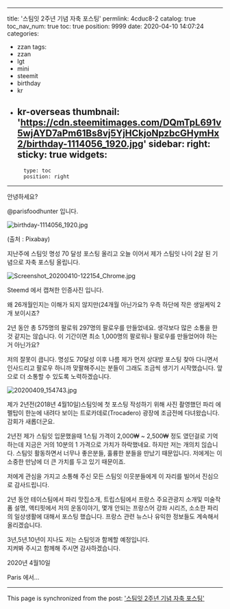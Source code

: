 
---
title: '스팀잇 2주년 기념 자축 포스팅'
permlink: 4cduc8-2
catalog: true
toc_nav_num: true
toc: true
position: 9999
date: 2020-04-10 14:07:24
categories:
- zzan
tags:
- zzan
- lgt
- mini
- steemit
- birthday
- kr
- kr-overseas
thumbnail: 'https://cdn.steemitimages.com/DQmTpL691v5wjAYD7aPm61Bs8vj5YjHCkjoNpzbcGHymHx2/birthday-1114056_1920.jpg'
sidebar:
    right:
        sticky: true
widgets:
    -
        type: toc
        position: right
---


안녕하세요?

@parisfoodhunter 입니다.

![birthday-1114056_1920.jpg](https://cdn.steemitimages.com/DQmTpL691v5wjAYD7aPm61Bs8vj5YjHCkjoNpzbcGHymHx2/birthday-1114056_1920.jpg)

(출처 : Pixabay)

지난주에 스팀잇 명성 70 달성 포스팅 올리고 
오늘 이어서 제가 스팀잇 나이 2살 된 기념으로  자축 포스팅 올립니다.


![Screenshot_20200410-122154_Chrome.jpg](https://cdn.steemitimages.com/DQme9vKjJqVNZAABBM96bAPF41kQvtkWU1G2kPY9vwp8f38/Screenshot_20200410-122154_Chrome.jpg)

Steemd 에서 캡쳐한 인증사진 입니다.

왜 26개월인지는 이해가 되지 않지만(24개월 아닌가요?) 우측 하단에 작은 생일케익 2개 보이시죠?

2년 동안 총 575명의 팔로워 297명의 팔로우를 만들었네요.  생각보다 많은 소통을 한것 같지는 않습니다. 이 기간이면 최소 1,000명의 팔로워나 팔로우를 만들었어야 하는거 아닌가요?

저의 잘못이 큽니다. 명성도 70달성 이후 나름 제가 먼저 상대방 포스팅 찾아 다니면서 인사드리고 팔로우 하니까 맞팔해주시는 분들이 그래도 조금씩 생기기 시작했습니다. 
앞으로 더 소통할 수 있도록 노력하겠습니다. 

![20200409_154743.jpg](https://cdn.steemitimages.com/DQmP4mxKw4diumNdNdYvVrebmg9FNPVWrYm68Hf7Q3JL4AC/20200409_154743.jpg)

제가 2년전(2018년 4월10일)스팀잇에  첫 포스팅  작성하기 위해 사진 촬영했던 파리 에펠탑이 한눈에 내려다 보이는  트로카데로(Trocadero) 광장에 조금전에 다녀왔습니다.  감회가 새롭더군요. 

2년전 제가 스팀잇 입문했을때 1스팀 가격이 2,000₩ ~ 2,500₩ 정도 였던걸로 기억하는데 지금은 거의 10분의 1 가격으로 가치가 하락했네요.  하지만 저는 개의치 읺습니다.
스팀잇 활동하면서 너무나 좋은분들, 훌륭한 분들을 만났기 때문입니다.  저에게는 이 소중한 만남에 더 큰 가치를 두고 있기 때문이죠.

저에게 관심을 가지고 소통해 주신 모든 스팀잇 이웃분들에게 이 자리를 빌어서  진심으로 감사드립니다.  

2년 동안 테이스팀에서 파리 맛집소개, 트립스팀에서 프랑스 주요관광지 소개및 미술작품 설명, 액티핏에서 저의 운동이야기, 몇개 안되는 프랑스어 강좌 시리즈, 소소한 파리의 일상생활에 대해서 포스팅 했습니다.
프랑스 관련 뉴스나 유익한 정보들도 계속해서 올리겠습니다.

3년,5년.10년이 지나도 저는 스팀잇과 함께할 예정입니다.  
지켜봐 주시고 함께해 주시면 감사하겠습니다. 

2020년 4월10일

Paris 에서...

- - -

This page is synchronized from the post: ['스팀잇 2주년 기념 자축 포스팅'](https://steemit.com/@parisfoodhunter/4cduc8-2)
